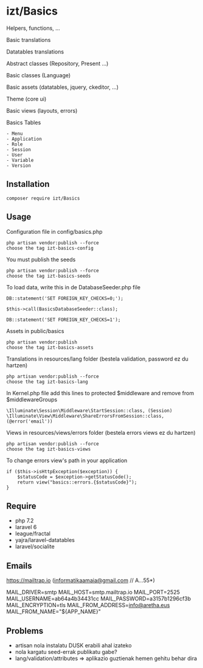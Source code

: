 # izt/Basics

Helpers, functions, ...

Basic translations

Datatables translations

Abstract classes (Repository, Present ...)

Basic classes (Language)

Basic assets (datatables, jquery, ckeditor, ...)

Theme (core ui)

Basic views (layouts, errors)

Basics Tables

    - Menu
    - Application    
    - Role
    - Session
    - User
    - Variable
    - Version
    
## Installation

```
composer require izt/Basics
```

## Usage

Configuration file in config/basics.php

```
php artisan vendor:publish --force   
choose the tag izt-basics-config
```

You must publish the seeds
```
php artisan vendor:publish --force    
choose the tag izt-basics-seeds
```
To load data, write this in de DatabaseSeeder.php file
```
DB::statement('SET FOREIGN_KEY_CHECKS=0;');

$this->call(BasicsDatabaseSeeder::class);

DB::statement('SET FOREIGN_KEY_CHECKS=1');

```     
Assets in public/basics
```
php artisan vendor:publish   
choose the tag izt-basics-assets
```

Translations in resources/lang folder (bestela validation, password ez du hartzen)
```
php artisan vendor:publish --force   
choose the tag izt-basics-lang
```

In Kernel.php file add this lines to protected $middleware and remove from $middlewareGroups

```
\Illuminate\Session\Middleware\StartSession::class, (Session)
\Illuminate\View\Middleware\ShareErrorsFromSession::class, (@error('email'))
```

Views in resources/views/errors folder (bestela errors views ez du hartzen)
```
php artisan vendor:publish --force   
choose the tag izt-basics-views
```

To change errors view's path in your application

```
if ($this->isHttpException($exception)) {
    $statusCode = $exception->getStatusCode();
    return view("basics::errors.{$statusCode}");
}
```
     
## Require

- php 7.2
- laravel 6
- league/fractal
- yajra/laravel-datatables
- laravel/socialite

## Emails 

https://mailtrap.io (informatikaamaia@gmail.com // A...55*)

MAIL_DRIVER=smtp
MAIL_HOST=smtp.mailtrap.io
MAIL_PORT=2525
MAIL_USERNAME=ab64a4b34431cc
MAIL_PASSWORD=a3157b1296cf3b
MAIL_ENCRYPTION=tls
MAIL_FROM_ADDRESS=info@aretha.eus
MAIL_FROM_NAME="${APP_NAME}"

## Problems
 
- artisan nola instalatu DUSK erabili ahal izateko    
- nola kargatu seed-errak publikatu gabe?
- lang/validation/attributes => aplikazio guztienak hemen gehitu behar dira
